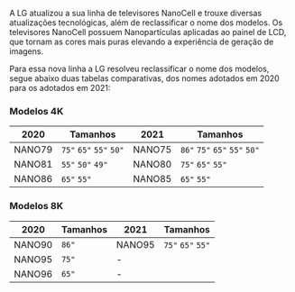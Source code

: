 A LG atualizou a sua linha de televisores NanoCell e trouxe diversas atualizações tecnológicas, além de reclassificar o nome dos modelos. Os televisores NanoCell possuem Nanopartículas aplicadas ao painel de LCD, que tornam as cores mais puras elevando a experiência de geração de imagens.

Para essa nova linha a LG resolveu reclassificar o nome dos modelos, segue abaixo duas tabelas comparativas, dos nomes adotados em 2020 para os adotados em 2021:

### Modelos 4K

|  2020  | Tamanhos                |  2021  | Tamanhos                      |
| :----: | ----------------------- | :----: | ----------------------------- |
| NANO79 | `75"` `65"` `55"` `50"` | NANO75 | `86"` `75"` `65"` `55"` `50"` |
| NANO81 | `55"` `50"` `49"`       | NANO80 | `75"` `65"` `55"`             |
| NANO86 | `65"` `55"`             | NANO85 | `65"` `55"`                   |

### Modelos 8K

| 2020   | Tamanhos | 2021   | Tamanhos          |
| ------ | -------- | ------ | ----------------- |
| NANO90 | `86"`    | NANO95 | `75"` `65"` `55"` |
| NANO95 | `75"`    | -      |                   |
| NANO96 | `65"`    | -      |                   |

